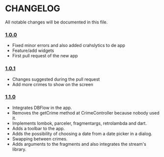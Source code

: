 # CHANGELOG
All notable changes will be documented in this file.

### [1.0.0](https://github.com/chacaa/CriminalIntent/releases/tag/v1.0.0)
<!-- Released on 2017-08-02. -->
* Fixed minor errors and also added crahslytics to de app
* Feature/add widgets
* First pull request of the new app

### [1.0.1](https://github.com/chacaa/CriminalIntent/releases/tag/v1.0.1)
<!-- Released on 2017-10-02. -->
* Changes suggested during the pull request
* Add more crimes to show on the screen

### [1.1.0](https://github.com/chacaa/CriminalIntent/releases/tag/v1.1.0)
<!-- Released on 2017-22-02. -->
* Integrates DBFlow in the app.
* Removes the getCrime method at CrimeController because nobody used it.
* Implements lombok, parceler, fragmentargs, retrolambda and dart.
* Adds a toolbar to the app.
* Adds the possibility of choosing a date from a date picker in a dialog.
* Swapping between crimes.
* Adds arguments to the fragments and also integrates the stream's library.

[xmartlabs]: https://xmartlabs.com




